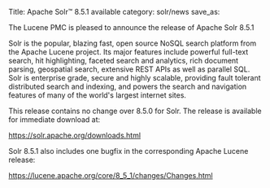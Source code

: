 Title: Apache Solr™ 8.5.1 available
category: solr/news
save_as: 

The Lucene PMC is pleased to announce the release of Apache Solr 8.5.1

Solr is the popular, blazing fast, open source NoSQL search platform from the Apache Lucene project. Its major features include powerful full-text search, hit highlighting, faceted search and analytics, rich document parsing, geospatial search, extensive REST APIs as well as parallel SQL. Solr is enterprise grade, secure and highly scalable, providing fault tolerant distributed search and indexing, and powers the search and navigation features of many of the world's largest internet sites.

This release contains no change over 8.5.0 for Solr. The release is available for immediate download at:

  <https://solr.apache.org/downloads.html>
 
Solr 8.5.1 also includes one bugfix in the corresponding Apache Lucene release:

  <https://lucene.apache.org/core/8_5_1/changes/Changes.html>
